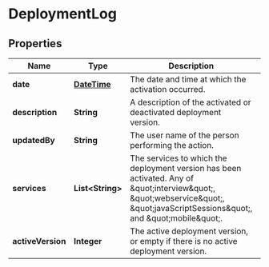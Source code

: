 
# DeploymentLog

## Properties
Name | Type | Description | Notes
------------ | ------------- | ------------- | -------------
**date** | [**DateTime**](DateTime.md) | The date and time at which the activation occurred. |  [optional]
**description** | **String** | A description of the activated or deactivated deployment version. |  [optional]
**updatedBy** | **String** | The user name of the person performing the action. |  [optional]
**services** | **List&lt;String&gt;** | The services to which the deployment version has been activated. Any of \&quot;interview\&quot;, \&quot;webservice\&quot;, \&quot;javaScriptSessions\&quot;, and \&quot;mobile\&quot;. |  [optional]
**activeVersion** | **Integer** | The active deployment version, or empty if there is no active deployment version. |  [optional]



